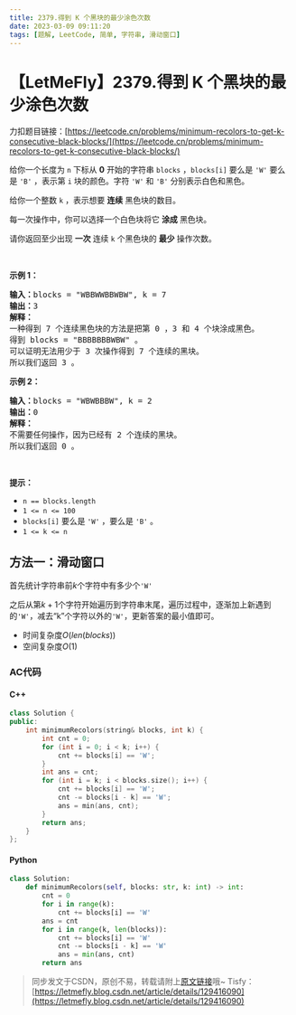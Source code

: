 ```yaml
---
title: 2379.得到 K 个黑块的最少涂色次数
date: 2023-03-09 09:11:20
tags: [题解, LeetCode, 简单, 字符串, 滑动窗口]
---
```


# 【LetMeFly】2379.得到 K 个黑块的最少涂色次数

力扣题目链接：[https://leetcode.cn/problems/minimum-recolors-to-get-k-consecutive-black-blocks/](https://leetcode.cn/problems/minimum-recolors-to-get-k-consecutive-black-blocks/)

<p>给你一个长度为 <code>n</code>&nbsp;下标从 <strong>0</strong>&nbsp;开始的字符串&nbsp;<code>blocks</code>&nbsp;，<code>blocks[i]</code>&nbsp;要么是&nbsp;<code>'W'</code>&nbsp;要么是&nbsp;<code>'B'</code>&nbsp;，表示第&nbsp;<code>i</code>&nbsp;块的颜色。字符&nbsp;<code>'W'</code> 和&nbsp;<code>'B'</code>&nbsp;分别表示白色和黑色。</p>

<p>给你一个整数&nbsp;<code>k</code>&nbsp;，表示想要&nbsp;<strong>连续</strong>&nbsp;黑色块的数目。</p>

<p>每一次操作中，你可以选择一个白色块将它 <strong>涂成</strong>&nbsp;黑色块。</p>

<p>请你返回至少出现 <strong>一次</strong>&nbsp;连续 <code>k</code>&nbsp;个黑色块的 <strong>最少</strong>&nbsp;操作次数。</p>

<p>&nbsp;</p>

<p><strong>示例 1：</strong></p>

<pre>
<b>输入：</b>blocks = "WBBWWBBWBW", k = 7
<b>输出：</b>3
<strong>解释：</strong>
一种得到 7 个连续黑色块的方法是把第 0 ，3 和 4 个块涂成黑色。
得到 blocks = "BBBBBBBWBW" 。
可以证明无法用少于 3 次操作得到 7 个连续的黑块。
所以我们返回 3 。
</pre>

<p><strong>示例 2：</strong></p>

<pre>
<b>输入：</b>blocks = "WBWBBBW", k = 2
<b>输出：</b>0
<strong>解释：</strong>
不需要任何操作，因为已经有 2 个连续的黑块。
所以我们返回 0 。
</pre>

<p>&nbsp;</p>

<p><b>提示：</b></p>

<ul>
	<li><code>n == blocks.length</code></li>
	<li><code>1 &lt;= n &lt;= 100</code></li>
	<li><code>blocks[i]</code>&nbsp;要么是&nbsp;<code>'W'</code>&nbsp;，要么是&nbsp;<code>'B'</code> 。</li>
	<li><code>1 &lt;= k &lt;= n</code></li>
</ul>


    
## 方法一：滑动窗口

首先统计字符串前$k$个字符中有多少个```'W'```

之后从第$k + 1$个字符开始遍历到字符串末尾，遍历过程中，逐渐加上新遇到的```'W'```，减去“k”个字符以外的```'W'```，更新答案的最小值即可。

+ 时间复杂度$O(len(blocks))$
+ 空间复杂度$O(1)$

### AC代码

#### C++

```cpp
class Solution {
public:
    int minimumRecolors(string& blocks, int k) {
        int cnt = 0;
        for (int i = 0; i < k; i++) {
            cnt += blocks[i] == 'W';
        }
        int ans = cnt;
        for (int i = k; i < blocks.size(); i++) {
            cnt += blocks[i] == 'W';
            cnt -= blocks[i - k] == 'W';
            ans = min(ans, cnt);
        }
        return ans;
    }
};
```

#### Python

```python
class Solution:
    def minimumRecolors(self, blocks: str, k: int) -> int:
        cnt = 0
        for i in range(k):
            cnt += blocks[i] == 'W'
        ans = cnt
        for i in range(k, len(blocks)):
            cnt += blocks[i] == 'W'
            cnt -= blocks[i - k] == 'W'
            ans = min(ans, cnt)
        return ans
```

> 同步发文于CSDN，原创不易，转载请附上[原文链接](https://blog.tisfy.eu.org/2023/03/09/LeetCode%202379.%E5%BE%97%E5%88%B0K%E4%B8%AA%E9%BB%91%E5%9D%97%E7%9A%84%E6%9C%80%E5%B0%91%E6%B6%82%E8%89%B2%E6%AC%A1%E6%95%B0/)哦~
> Tisfy：[https://letmefly.blog.csdn.net/article/details/129416090](https://letmefly.blog.csdn.net/article/details/129416090)
